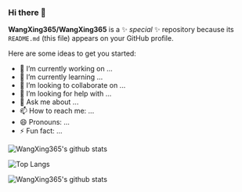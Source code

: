 ### Hi there 👋


**WangXing365/WangXing365** is a ✨ _special_ ✨ repository because its `README.md` (this file) appears on your GitHub profile.

Here are some ideas to get you started:

- 🔭 I’m currently working on ...
- 🌱 I’m currently learning ...
- 👯 I’m looking to collaborate on ...
- 🤔 I’m looking for help with ...
- 💬 Ask me about ...
- 📫 How to reach me: ...
- 😄 Pronouns: ...
- ⚡ Fun fact: ...

![WangXing365's github stats](https://github-readme-stats.vercel.app/api?username=WangXing365)

![Top Langs](https://github-readme-stats.vercel.app/api/top-langs/?username=WangXing365&layout=compact)

![WangXing365's github stats](https://github-readme-stats.vercel.app/api?username=WangXing365&show_icons=true&theme=radical)
